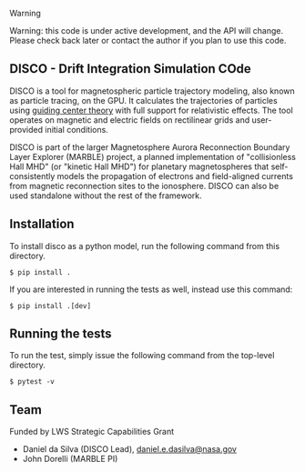 > [!WARNING]  
> Warning: this code is under active development, and the API will change. Please check back later or contact the author if you plan to use this code.

DISCO - Drift Integration Simulation COde
-----------------------------------------

DISCO is a tool for magnetospheric particle trajectory modeling, also known as particle tracing, on the GPU. It calculates the trajectories of particles using [guiding center theory](https://farside.ph.utexas.edu/teaching/plasma/lectures/node18.html) with full support for relativistic effects. The tool operates on magnetic and electric fields on rectilinear grids and user-provided initial conditions.

DISCO is part of the larger Magnetosphere Aurora Reconnection Boundary Layer Explorer (MARBLE) project, a planned implementation of "collisionless Hall MHD" (or "kinetic Hall MHD") for planetary magnetospheres that self-consistently models the propagation of electrons and field-aligned currents from magnetic reconnection sites to the ionosphere. DISCO can also be used standalone without the rest of the framework.


## Installation
To install disco as a python model, run the following command from this directory.
```
$ pip install .
```

If you are interested in running the tests as well, instead use this command:
```
$ pip install .[dev]
```

## Running the tests
To run the test, simply issue the following command from the top-level directory.

```
$ pytest -v
```

## Team
Funded by LWS Strategic Capabilities Grant

* Daniel da Silva (DISCO Lead), [daniel.e.dasilva@nasa.gov](mailto:daniel.e.dasilva@nasa.gov)
* John Dorelli (MARBLE PI)


